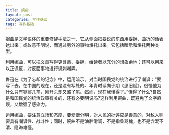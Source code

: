 ```yaml
---
title: 婉曲
layout: post
categories: 写作基础
tags: 写作基础
---
```


婉曲是文学语体的重要修辞手法之一、它从侧面把要说的东西用委婉、曲折的话表达出来；或故意不明说，而通过另外的事物烘托出来。它包括暗示和烘托两种类型。

利用婉曲，可以把文章写得更含蓄、委婉，给读者以充分的想象余地；还可以用来以正讽反，对反面事物进行讽刺嘲弄。

鲁迅在《为了忘却的记念》中，运用暗示，对当时国民党的统治进行了嘲讽：“要写下去，在中国的现在，还是没有写处的、年青时读向子期《思旧赋》，很怪他为什么只有寥寥几笔，刚开头却又煞了尾。然而，现在我懂得了。”懂得了什么?自然是和国民党的统治政策有关的，还有必要明说吗?这样利用婉曲，既避免了文字麻烦，又增强了感染力。

运用婉曲，要注意立场和态度，要爱憎分明，对人民的批评应是善意的，对敌人则要具有嘲讽性、战斗性；同时，婉曲不是油腔滑调，不是指桑骂槐，也不是含混不清、隐晦难懂。 